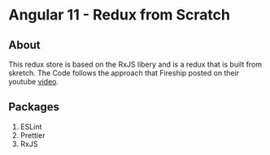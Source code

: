 # Angular 11 - Redux from Scratch

## About
This redux store is based on the RxJS libery and is a redux that is built from skretch. The Code follows the approach that Fireship posted on their youtube [video](https://www.youtube.com/watch?v=hG7v7quMMwM).

## Packages
1. ESLint
2. Prettier
3. RxJS
